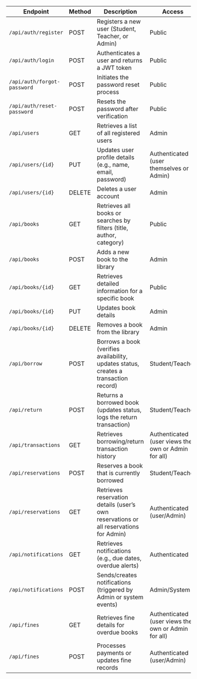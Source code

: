 | **Endpoint**                | **Method** | **Description**                                                                       | **Access**                                            |
| --------------------------- | ---------- | ------------------------------------------------------------------------------------- | ----------------------------------------------------- |
| `/api/auth/register`        | POST       | Registers a new user (Student, Teacher, or Admin)                                     | Public                                                |
| `/api/auth/login`           | POST       | Authenticates a user and returns a JWT token                                          | Public                                                |
| `/api/auth/forgot-password` | POST       | Initiates the password reset process                                                  | Public                                                |
| `/api/auth/reset-password`  | POST       | Resets the password after verification                                                | Public                                                |
| `/api/users`                | GET        | Retrieves a list of all registered users                                              | Admin                                                 |
| `/api/users/{id}`           | PUT        | Updates user profile details (e.g., name, email, password)                            | Authenticated (user themselves or Admin)              |
| `/api/users/{id}`           | DELETE     | Deletes a user account                                                                | Admin                                                 |
| `/api/books`                | GET        | Retrieves all books or searches by filters (title, author, category)                  | Public                                                |
| `/api/books`                | POST       | Adds a new book to the library                                                        | Admin                                                 |
| `/api/books/{id}`           | GET        | Retrieves detailed information for a specific book                                    | Public                                                |
| `/api/books/{id}`           | PUT        | Updates book details                                                                  | Admin                                                 |
| `/api/books/{id}`           | DELETE     | Removes a book from the library                                                       | Admin                                                 |
| `/api/borrow`               | POST       | Borrows a book (verifies availability, updates status, creates a transaction record)  | Student/Teacher                                       |
| `/api/return`               | POST       | Returns a borrowed book (updates status, logs the return transaction)                 | Student/Teacher                                       |
| `/api/transactions`         | GET        | Retrieves borrowing/return transaction history                                        | Authenticated (user views their own or Admin for all) |
| `/api/reservations`         | POST       | Reserves a book that is currently borrowed                                            | Student/Teacher                                       |
| `/api/reservations`         | GET        | Retrieves reservation details (user’s own reservations or all reservations for Admin) | Authenticated (user/Admin)                            |
| `/api/notifications`        | GET        | Retrieves notifications (e.g., due dates, overdue alerts)                             | Authenticated                                         |
| `/api/notifications`        | POST       | Sends/creates notifications (triggered by Admin or system events)                     | Admin/System                                          |
| `/api/fines`                | GET        | Retrieves fine details for overdue books                                              | Authenticated (user views their own or Admin for all) |
| `/api/fines`                | POST       | Processes payments or updates fine records                                            | Authenticated (user/Admin)                            |
